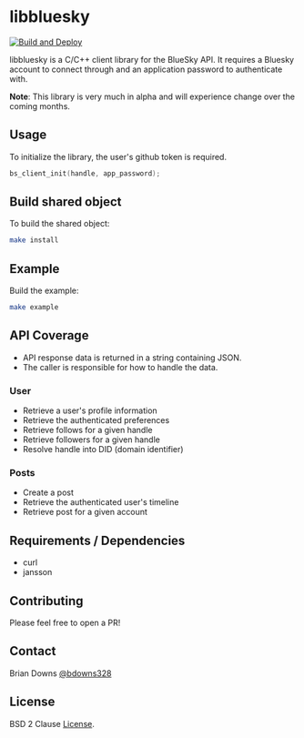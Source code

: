 # libbluesky

[![Build and Deploy](https://github.com/briandowns/libbluesky/actions/workflows/main.yml/badge.svg)](https://github.com/briandowns/libbluesky/actions/workflows/main.yml/badge.svg)

libbluesky is a C/C++ client library for the BlueSky API. It requires a Bluesky account to connect through and an application password to authenticate with.


**Note**: This library is very much in alpha and will experience change over the coming months. 

## Usage

To initialize the library, the user's github token is required.

```c
bs_client_init(handle, app_password);
```

## Build shared object

To build the shared object:

```sh
make install
```

## Example 

Build the example:

```sh
make example
```
## API Coverage

* API response data is returned in a string containing JSON.
* The caller is responsible for how to handle the data.

### User

* Retrieve a user's profile information
* Retrieve the authenticated preferences
* Retrieve follows for a given handle
* Retrieve followers for a given handle
* Resolve handle into DID (domain identifier)

### Posts

* Create a post
* Retrieve the authenticated user's timeline
* Retrieve post for a given account

## Requirements / Dependencies

* curl
* jansson

## Contributing

Please feel free to open a PR!

## Contact

Brian Downs [@bdowns328](http://twitter.com/bdowns328)

## License

BSD 2 Clause [License](/LICENSE).
